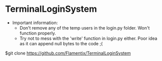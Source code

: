 # TerminalLoginSystem


- Important information:
  - Don't remove any of the temp users in the login.py folder. Won't function properly.
  - Try not to mess with the 'write' function in login.py either. Poor idea as it can append null bytes to the code ;(
  
$git clone https://github.com/Flamentix/TerminalLoginSystem
